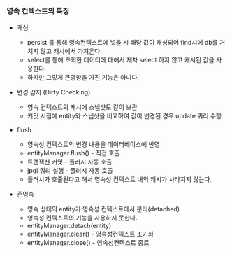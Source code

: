 ### 영속 컨텍스트의 특징
- 캐싱
  - persist 를 통해 영속컨텍스트에 넣을 시 해당 값이 캐싱되어 find시에 db를 거치지 않고 캐시에서 가져온다.
  - select를 통해 조회한 데이터에 대해서 제차 select 하지 않고 캐시된 값을 사용한다.
  - 하지만 그렇게 큰영향을 가진 기능은 아니다.

- 변경 감지 (Dirty Checking)
  - 영속 컨텍스트의 캐시에 스냅샷도 같이 보관
  - 커밋 시점에 entity와 스냅샷을 비교하여 값이 변경된 경우 update 쿼리 수행

- flush
  - 영속성 컨텍스트의 변경 내용을 데이터베이스에 반영
  - entityManager.flush() - 직접 호출
  - 트랜잭션 커밋 - 플러시 자동 호출
  - jpql 쿼리 실행 - 플러시 자동 호출
  - 플러시가 호출된다고 해서 영속성 컨텍스트 내의 캐시가 사라지지 않는다.

- 준영속
  - 영속 상태의 entity가 영속성 컨텍스트에서 분리(detached)
  - 영속성 컨텍스트의 기능을 사용하지 못한다.
  - entityManager.detach(entity)
  - entityManager.clear() - 영속성컨텍스트 초기화
  - entityManager.close() - 영속성컨텍스트 종료
